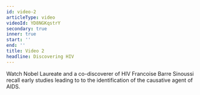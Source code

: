 ```yaml
---
id: video-2
articleType: video
videoId: YD8NGKqstrY
secondary: true
inner: true
start: '' 
end: ''
title: Video 2
headline: Discovering HIV
---
```

Watch Nobel Laureate and a co-discoverer of HIV Francoise Barre Sinoussi recall early studies leading to to the identification of the causative agent of AIDS.